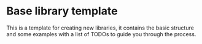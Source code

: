 # Base library template

This is a template for creating new libraries, it contains the basic structure and some examples with a list of TODOs to guide you through the process.
